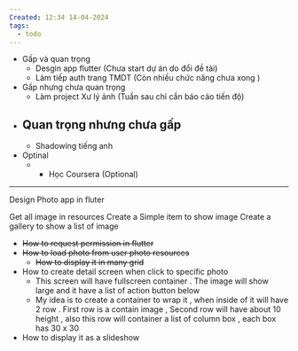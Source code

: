 ```yaml
---
Created: 12:34 14-04-2024
tags:
  - todo
---
```






- Gấp và quan trọng
	-  Desgin app flutter (Chưa start dự án do đổi đề tài)
	-  Làm tiếp auth trang TMDT (Còn nhiều chức năng chưa xong )
- Gấp nhưng chưa quan trọng
	- Làm project Xư lý ảnh (Tuần sau chỉ cần báo cáo tiến độ)
- Quan trọng nhưng chưa gấp
	- 
	- Shadowing tiếng anh
- Optinal
	- - Học Coursera (Optional)

---

Design Photo app in fluter


Get all image in resources
Create a Simple item to show image 
Create a gallery to show a list of image 



- ~~How to request permission in flutter~~
- ~~How to load photo from user photo resources~~
	- ~~How to display it in many grid~~ 
- How to create detail screen when click to specific photo
	- This screen will have fullscreen container . The image will show large and it have a list of action button below
	- My idea is to create a container to wrap it , when inside of it will have 2 row . First row is a contain image , Second row will have about 10 height , also this row will container a list of column box , each box has 30 x 30
- How to display it as a slideshow